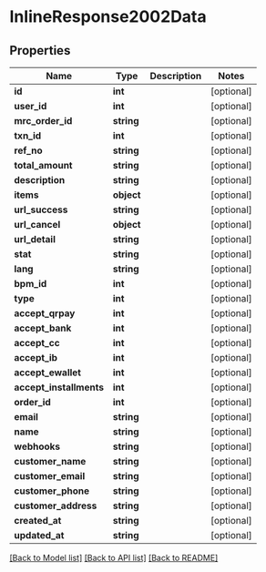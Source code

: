 # InlineResponse2002Data

## Properties
Name | Type | Description | Notes
------------ | ------------- | ------------- | -------------
**id** | **int** |  | [optional] 
**user_id** | **int** |  | [optional] 
**mrc_order_id** | **string** |  | [optional] 
**txn_id** | **int** |  | [optional] 
**ref_no** | **string** |  | [optional] 
**total_amount** | **string** |  | [optional] 
**description** | **string** |  | [optional] 
**items** | **object** |  | [optional] 
**url_success** | **string** |  | [optional] 
**url_cancel** | **object** |  | [optional] 
**url_detail** | **string** |  | [optional] 
**stat** | **string** |  | [optional] 
**lang** | **string** |  | [optional] 
**bpm_id** | **int** |  | [optional] 
**type** | **int** |  | [optional] 
**accept_qrpay** | **int** |  | [optional] 
**accept_bank** | **int** |  | [optional] 
**accept_cc** | **int** |  | [optional] 
**accept_ib** | **int** |  | [optional] 
**accept_ewallet** | **int** |  | [optional] 
**accept_installments** | **int** |  | [optional] 
**order_id** | **int** |  | [optional] 
**email** | **string** |  | [optional] 
**name** | **string** |  | [optional] 
**webhooks** | **string** |  | [optional] 
**customer_name** | **string** |  | [optional] 
**customer_email** | **string** |  | [optional] 
**customer_phone** | **string** |  | [optional] 
**customer_address** | **string** |  | [optional] 
**created_at** | **string** |  | [optional] 
**updated_at** | **string** |  | [optional] 

[[Back to Model list]](../../README.md#documentation-for-models) [[Back to API list]](../../README.md#documentation-for-api-endpoints) [[Back to README]](../../README.md)

